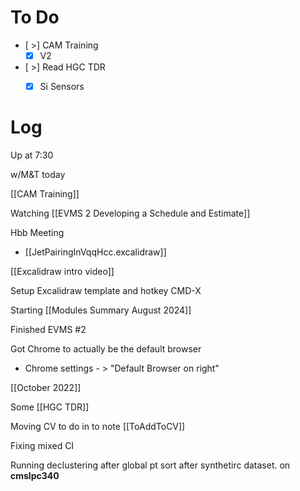 

# To Do
- [ >] CAM Training
	- [x] V2
- [ >] Read HGC TDR
	- [x] Si Sensors


# Log

Up at 7:30 

w/M&T today

[[CAM Training]]

Watching [[EVMS 2 Developing a Schedule and Estimate]]

Hbb Meeting
- [[JetPairingInVqqHcc.excalidraw]]

[[Excalidraw intro video]]

Setup Excalidraw template and hotkey CMD-X

Starting [[Modules Summary August 2024]]

Finished EVMS #2

Got Chrome to actually be the default browser
- Chrome settings - > "Default Browser on right"

[[October 2022]]

Some [[HGC TDR]]

Moving CV to do in to note [[ToAddToCV]]

Fixing mixed CI

Running declustering after global pt sort after synthetirc dataset. on **cmslpc340**

